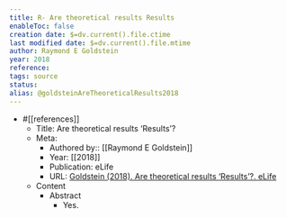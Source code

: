 ```yaml
---
title: R- Are theoretical results Results
enableToc: false
creation date: $=dv.current().file.ctime
last modified date: $=dv.current().file.mtime
author: Raymond E Goldstein
year: 2018
reference: 
tags: source
status: 
alias: @goldsteinAreTheoreticalResults2018
---
```

-   #[[references]]
    -   Title: Are theoretical results ‘Results’?
    -   Meta:
        -   Authored by:: [[Raymond E Goldstein]]
        -   Year: [[2018]]
        -   Publication: eLife
        -   URL: [Goldstein (2018). Are theoretical results ‘Results’?. eLife](https://doi.org/10.7554/eLife.40018)
    -   Content
        -   Abstract
            -   Yes.